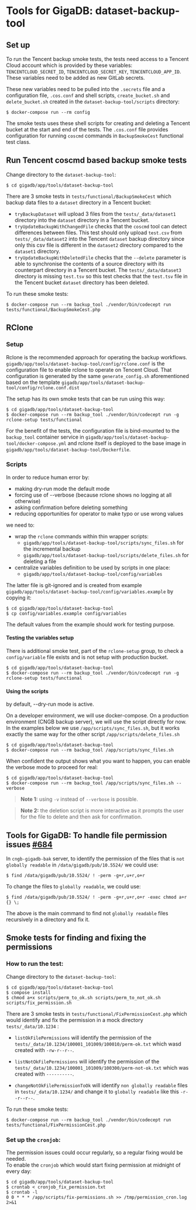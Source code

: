# Tools for GigaDB: dataset-backup-tool

## Set up

To run the Tencent backup smoke tests, the tests need access to a Tencent Cloud
account which is provided by these variables: `TENCENTCLOUD_SECRET_ID`,
`TENCENTCLOUD_SECRET_KEY`, `TENCENTCLOUD_APP_ID`. These variables need to be 
added as new GitLab secrets. 

These new variables need to be pulled into the `.secrets` file and a 
configuration file, `.cos.conf` and shell scripts, `create_bucket.sh` and `
delete_bucket.sh` created in the `dataset-backup-tool/scripts` directory:
```
$ docker-compose run --rm config
```
The smoke tests uses these shell scripts for creating and deleting a Tencent 
bucket at the start and end of the tests. The `.cos.conf` file provides 
configuration for running `coscmd` commands in `BackupSmokeCest` functional test 
class.

## Run Tencent coscmd based backup smoke tests

Change directory to the `dataset-backup-tool`:
```
$ cd gigadb/app/tools/dataset-backup-tool
```

There are 3 smoke tests in `tests/functional/BackupSmokeCest` which backup data
files to a `dataset` directory in a Tencent bucket:
* `tryBackupDataset` will upload 3 files from the `tests/_data/dataset1` 
  directory into the `dataset` directory in a Tencent bucket.
* `tryUpdateBackupWithChangedFile` checks that the `coscmd` tool can detect 
  differences between files. This test should only upload `test.csv` from
  `tests/_data/dataset2` into the Tencent `dataset` backup directory since only 
  this csv file is different in the `dataset2` directory compared to the 
  `dataset1` directory.
* `tryUpdateBackupWithDeletedFile` checks that the `--delete` parameter is able
  to synchronise the contents of a source directory with its counterpart 
  directory in a Tencent bucket. The `tests/_data/dataset3` directory is missing
  `test.tsv` so this test checks that the `test.tsv` file in the Tencent bucket 
  `dataset` directory has been deleted.

To run these smoke tests:
```
$ docker-compose run --rm backup_tool ./vendor/bin/codecept run tests/functional/BackupSmokeCest.php
```

## RClone

### Setup

Rclone is the recommended approach for operating the backup workflows.
``gigadb/app/tools/dataset-backup-tool/config/rclone.conf`` is the configuration file to enable rclone to operate on Tencent Cloud.
That configuration is generated by the same ``generate_config.sh`` aforementioned
based on the template ``gigadb/app/tools/dataset-backup-tool/config/rclone.conf.dist``

The setup has its own smoke tests that can be run using this way:
```
$ cd gigadb/app/tools/dataset-backup-tool
$ docker-compose run --rm backup_tool ./vendor/bin/codecept run -g rclone-setup tests/functional
```

For the benefit of the tests, the configuration file is bind-mounted to the ``backup_tool`` 
container service in ``gigadb/app/tools/dataset-backup-tool/docker-compose.yml`` and rclone itself is deployed to the 
base image in ``gigadb/app/tools/dataset-backup-tool/Dockerfile``.

### Scripts

In order to reduce human error by:
 * making dry-run mode the default mode
 * forcing use of --verbose (because rclone shows no logging at all otherwise)  
 * asking confirmation before deleting something
 * reducing opportunities for operator to make typo or use wrong values

we need to:

 * wrap the ``rclone`` commands within thin wrapper scripts:
    * ``gigadb/app/tools/dataset-backup-tool/scripts/sync_files.sh`` for the incremental backup
    * ``gigadb/app/tools/dataset-backup-tool/scripts/delete_files.sh`` for deleting a file
 * centralize variables definition to be used by scripts in one place:
    * ``gigadb/app/tools/dataset-backup-tool/config/variables``
  
The latter file is git-ignored and is created from example ``gigadb/app/tools/dataset-backup-tool/config/variables.example`` by copying it:
```
$ cd gigadb/app/tools/dataset-backup-tool
$ cp config/variables.example config/variables
```
The default values from the example should work for testing purpose.

#### Testing the variables setup

There is additional smoke test, part of the ``rclone-setup`` group, to check a ``config/variable`` file exists and is not setup 
with production bucket.

```
$ cd gigadb/app/tools/dataset-backup-tool
$ docker-compose run --rm backup_tool ./vendor/bin/codecept run -g rclone-setup tests/functional
```

#### Using the scripts

by default, --dry-run mode is active.

On a developer environment, we will use docker-compose. 
On a production environment (CNGB backup server), we will use the script directly for now.
In the examples below we use ``/app/scripts/sync_files.sh``, but it works exactly the same way for the other script
``/app/scripts/delete_files.sh``

```
$ cd gigadb/app/tools/dataset-backup-tool
$ docker-compose run --rm backup_tool /app/scripts/sync_files.sh
```

When confident the output shows what you want to happen, you can enable the verbose mode to proceed for real:
```
$ cd gigadb/app/tools/dataset-backup-tool
$ docker-compose run --rm backup_tool /app/scripts/sync_files.sh --verbose
```

>**Note 1:** using ``-v`` instead of ``--verbose`` is possible.

>**Note 2:** the deletion script is more interactive as it prompts the user for the file to delete and then ask for confirmation.

## Tools for GigaDB: To handle file permission issues [#684](https://github.com/gigascience/gigadb-website/issues/684)

In `cngb-gigadb-bak` server, to identify the permission of the files that is `not globally readable` in `/data/gigadb/pub/10.5524/` we could use:
```
$ find /data/gigadb/pub/10.5524/ ! -perm -g+r,u+r,o+r
```
To change the files to `globally readable`, we could use:
```
$ find /data/gigadb/pub/10.5524/ ! -perm -g+r,u+r,o+r -exec chmod a+r {} \;
```
The above is the main command to find not `globally readable` files recursively in a directory and fix it.

## Smoke tests for finding and fixing the permissions

### How to run the test:
Change directory to the `dataset-backup-tool`:
```
$ cd gigadb/app/tools/dataset-backup-tool
$ compose install
$ chmod a+x scripts/perm_to_ok.sh scripts/perm_to_not_ok.sh scripts/fix_permission.sh
```

There are 3 smoke tests in `tests/functional/FixPermissionCest.php` which would
identify and fix the permission in a mock directory `tests/_data/10.1234` :
* `listOkFilePermissions` will identify the permission of the `tests/_data/10.1234/100001_101009/100010/perm-ok.txt` which wasd created with `-rw-r--r--`.

* `listNotOkFilePermissions` will identify the permission of the `tests/_data/10.1234/100001_101009/100300/perm-not-ok.txt` which was created with `----------`.

* `changeNotOkFilePermissionToOk` will identify `non globally readable` files in `tests/_data/10.1234/` and change it to `globally readable` like this `-r--r--r--`.

To run these smoke tests:
```
$ docker-compose run --rm backup_tool ./vendor/bin/codecept run tests/functional/FixPermissionCest.php
```

###  Set up the `cronjob`:
The permission issues could occur regularly, so a regular fixing would be needed.  
To enable the `cronjob` which would start fixing permission at midnight of every day:
```
$ cd gigadb/app/tools/dataset-backup-tool
$ crontab < cronjob_fix_permission.txt
$ crontab -l 
0 0 * * * /app/scripts/fix-permissions.sh >> /tmp/permission_cron.log 2>&1
```









